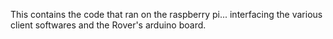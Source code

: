 This contains the code that ran on the raspberry pi... interfacing the various client softwares and the Rover's arduino board.
